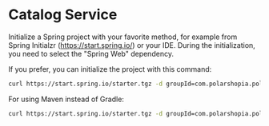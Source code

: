 # Catalog Service

Initialize a Spring project with your favorite method, for example from Spring Initialzr (https://start.spring.io/) or your IDE.
During the initialization, you need to select the "Spring Web" dependency.

If you prefer, you can initialize the project with this command:

```bash
curl https://start.spring.io/starter.tgz -d groupId=com.polarshopia.polarbookshop -d artifactId=catalog-service -d name=catalog-service -d packageName=com.polarshopia.polarbookshop.catalog-service -d dependencies=web -d javaVersion=11 -d type=gradle-project -o catalog-service.zip
```

For using Maven instead of Gradle:

```bash
curl https://start.spring.io/starter.tgz -d groupId=com.polarshopia.polarbookshop -d artifactId=catalog-service -d name=catalog-service -d packageName=com.polarshopia.polarbookshop.catalog-service -d dependencies=web -d javaVersion=11 -o catalog-service.zip
```

